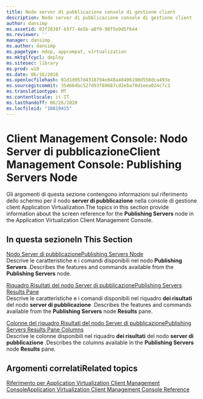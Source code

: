 ```yaml
---
title: Nodo server di pubblicazione console di gestione client
description: Nodo server di pubblicazione console di gestione client
author: dansimp
ms.assetid: 03f2038f-b5f7-4e5b-a8f0-98f5e9d5f644
ms.reviewer: ''
manager: dansimp
ms.author: dansimp
ms.pagetype: mdop, appcompat, virtualization
ms.mktglfcycl: deploy
ms.sitesec: library
ms.prod: w10
ms.date: 06/16/2016
ms.openlocfilehash: 01d1d957d4318794e848a48406190d558dca493e
ms.sourcegitcommit: 354664bc527d93f80687cd2eba70d1eea024c7c3
ms.translationtype: MT
ms.contentlocale: it-IT
ms.lasthandoff: 06/26/2020
ms.locfileid: "10819415"
---
```

# <span data-ttu-id="048bb-103">Client Management Console: Nodo Server di pubblicazione</span><span class="sxs-lookup"><span data-stu-id="048bb-103">Client Management Console: Publishing Servers Node</span></span>


<span data-ttu-id="048bb-104">Gli argomenti di questa sezione contengono informazioni sul riferimento dello schermo per il nodo **server di pubblicazione** nella console di gestione client Application Virtualization.</span><span class="sxs-lookup"><span data-stu-id="048bb-104">The topics in this section provide information about the screen reference for the **Publishing Servers** node in the Application Virtualization Client Management Console.</span></span>

## <span data-ttu-id="048bb-105">In questa sezione</span><span class="sxs-lookup"><span data-stu-id="048bb-105">In This Section</span></span>


<a href="" id="publishing-servers-node"></a>[<span data-ttu-id="048bb-106">Nodo Server di pubblicazione</span><span class="sxs-lookup"><span data-stu-id="048bb-106">Publishing Servers Node</span></span>](publishing-servers-node.md)  
<span data-ttu-id="048bb-107">Descrive le caratteristiche e i comandi disponibili nel nodo **Publishing Servers** .</span><span class="sxs-lookup"><span data-stu-id="048bb-107">Describes the features and commands available from the **Publishing Servers** node.</span></span>

<a href="" id="publishing-servers-results-pane"></a>[<span data-ttu-id="048bb-108">Riquadro Risultati del nodo Server di pubblicazione</span><span class="sxs-lookup"><span data-stu-id="048bb-108">Publishing Servers Results Pane</span></span>](publishing-servers-results-pane.md)  
<span data-ttu-id="048bb-109">Descrive le caratteristiche e i comandi disponibili nel riquadro **dei risultati** del nodo **server di pubblicazione** .</span><span class="sxs-lookup"><span data-stu-id="048bb-109">Describes the features and commands available from the **Publishing Servers** node **Results** pane.</span></span>

<a href="" id="publishing-servers-results-pane-columns"></a>[<span data-ttu-id="048bb-110">Colonne del riquadro Risultati del nodo Server di pubblicazione</span><span class="sxs-lookup"><span data-stu-id="048bb-110">Publishing Servers Results Pane Columns</span></span>](publishing-servers-results-pane-columns.md)  
<span data-ttu-id="048bb-111">Descrive le colonne disponibili nel riquadro **dei risultati** del nodo **server di pubblicazione** .</span><span class="sxs-lookup"><span data-stu-id="048bb-111">Describes the columns available in the **Publishing Servers** node **Results** pane.</span></span>

## <span data-ttu-id="048bb-112">Argomenti correlati</span><span class="sxs-lookup"><span data-stu-id="048bb-112">Related topics</span></span>


[<span data-ttu-id="048bb-113">Riferimento per Application Virtualization Client Management Console</span><span class="sxs-lookup"><span data-stu-id="048bb-113">Application Virtualization Client Management Console Reference</span></span>](application-virtualization-client-management-console-reference.md)

 

 






